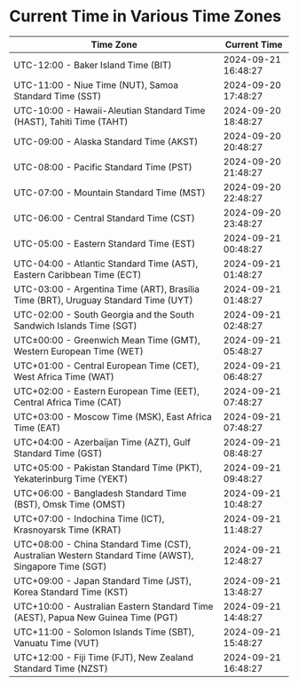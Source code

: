 # Current Time in Various Time Zones

| Time Zone | Current Time |
|-----------|--------------|
| UTC-12:00 - Baker Island Time (BIT) | 2024-09-21 16:48:27 |
| UTC-11:00 - Niue Time (NUT), Samoa Standard Time (SST) | 2024-09-20 17:48:27 |
| UTC-10:00 - Hawaii-Aleutian Standard Time (HAST), Tahiti Time (TAHT) | 2024-09-20 18:48:27 |
| UTC-09:00 - Alaska Standard Time (AKST) | 2024-09-20 20:48:27 |
| UTC-08:00 - Pacific Standard Time (PST) | 2024-09-20 21:48:27 |
| UTC-07:00 - Mountain Standard Time (MST) | 2024-09-20 22:48:27 |
| UTC-06:00 - Central Standard Time (CST) | 2024-09-20 23:48:27 |
| UTC-05:00 - Eastern Standard Time (EST) | 2024-09-21 00:48:27 |
| UTC-04:00 - Atlantic Standard Time (AST), Eastern Caribbean Time (ECT) | 2024-09-21 01:48:27 |
| UTC-03:00 - Argentina Time (ART), Brasília Time (BRT), Uruguay Standard Time (UYT) | 2024-09-21 01:48:27 |
| UTC-02:00 - South Georgia and the South Sandwich Islands Time (SGT) | 2024-09-21 02:48:27 |
| UTC±00:00 - Greenwich Mean Time (GMT), Western European Time (WET) | 2024-09-21 05:48:27 |
| UTC+01:00 - Central European Time (CET), West Africa Time (WAT) | 2024-09-21 06:48:27 |
| UTC+02:00 - Eastern European Time (EET), Central Africa Time (CAT) | 2024-09-21 07:48:27 |
| UTC+03:00 - Moscow Time (MSK), East Africa Time (EAT) | 2024-09-21 07:48:27 |
| UTC+04:00 - Azerbaijan Time (AZT), Gulf Standard Time (GST) | 2024-09-21 08:48:27 |
| UTC+05:00 - Pakistan Standard Time (PKT), Yekaterinburg Time (YEKT) | 2024-09-21 09:48:27 |
| UTC+06:00 - Bangladesh Standard Time (BST), Omsk Time (OMST) | 2024-09-21 10:48:27 |
| UTC+07:00 - Indochina Time (ICT), Krasnoyarsk Time (KRAT) | 2024-09-21 11:48:27 |
| UTC+08:00 - China Standard Time (CST), Australian Western Standard Time (AWST), Singapore Time (SGT) | 2024-09-21 12:48:27 |
| UTC+09:00 - Japan Standard Time (JST), Korea Standard Time (KST) | 2024-09-21 13:48:27 |
| UTC+10:00 - Australian Eastern Standard Time (AEST), Papua New Guinea Time (PGT) | 2024-09-21 14:48:27 |
| UTC+11:00 - Solomon Islands Time (SBT), Vanuatu Time (VUT) | 2024-09-21 15:48:27 |
| UTC+12:00 - Fiji Time (FJT), New Zealand Standard Time (NZST) | 2024-09-21 16:48:27 |
